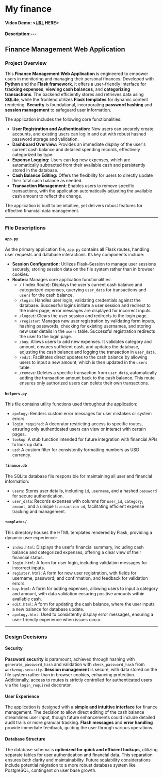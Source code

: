 # My finance
#### Video Demo:  <[URL](https://youtu.be/9lpXkQbDmhQ) HERE>
#### Description:---
## Finance Management Web Application

### Project Overview

This **Finance Management Web Application** is engineered to empower users in monitoring and managing their personal finances. Developed with **Python** and the **Flask framework**, it offers a user-friendly interface for **tracking expenses**, **viewing cash balances**, and **categorizing transactions**. The backend efficiently stores and retrieves data using **SQLite**, while the frontend utilizes **Flask templates** for dynamic content rendering. **Security** is foundational, incorporating **password hashing** and **session management** to safeguard user information.

The application includes the following core functionalities:

* **User Registration and Authentication:** New users can securely create accounts, and existing users can log in and out with robust hashed password storage and validation.
* **Dashboard Overview:** Provides an immediate display of the user's current cash balance and detailed spending records, effectively categorized by type.
* **Expense Logging:** Users can log new expenses, which are automatically subtracted from their available cash and persistently stored in the database.
* **Cash Balance Editing:** Offers the flexibility for users to directly update their total cash balance as needed.
* **Transaction Management:** Enables users to remove specific transactions, with the application automatically adjusting the available cash amount to reflect the change.

The application is built to be intuitive, yet delivers robust features for effective financial data management.

---

### File Descriptions

#### `app.py`
As the primary application file, `app.py` contains all Flask routes, handling user requests and database interactions. Its key components include:
* **Session Configuration:** Utilizes Flask-Session to manage user sessions securely, storing session data on the file system rather than in browser cookies.
* **Routes:** Manages core application functionalities:
    * `/` (Index Route): Displays the user's current cash balance and categorized expenses, querying `user_data` for transactions and `users` for the cash balance.
    * `/login`: Handles user login, validating credentials against the database. Successful logins initiate a user session and redirect to the index page; error messages are displayed for incorrect inputs.
    * `/logout`: Clears the user session and redirects to the login page.
    * `/register`: Manages new user registration by validating form inputs, hashing passwords, checking for existing usernames, and storing new user details in the `users` table. Successful registration redirects the user to the login page.
    * `/buy`: Allows users to add new expenses. It validates category and amount, ensures sufficient cash, and updates the database, adjusting the cash balance and logging the transaction in `user_data`.
    * `/edit`: Facilitates direct updates to the cash balance by allowing users to input a new amount, which is then updated in the `users` table.
    * `/remove`: Deletes a specific transaction from `user_data`, automatically adding the transaction amount back to the cash balance. This route ensures only authorized users can delete their own transactions.

#### `helpers.py`
This file contains utility functions used throughout the application:
* `apology`: Renders custom error messages for user mistakes or system errors.
* `login_required`: A decorator restricting access to specific routes, ensuring only authenticated users can view or interact with certain pages.
* `lookup`: A stub function intended for future integration with financial APIs to look up data.
* `usd`: A custom filter for consistently formatting numbers as USD currency.

#### `finance.db`
The SQLite database file responsible for maintaining all user and financial information:
* `users`: Stores user details, including `id`, `username`, and a hashed `password` for secure authentication.
* `user_data`: Records expenses with columns for `user_id`, `category`, `amount`, and a unique `transaction id`, facilitating efficient expense tracking and management.

#### `templates/`
This directory houses the HTML templates rendered by Flask, providing a dynamic user experience:
* `index.html`: Displays the user's financial summary, including cash balance and categorized expenses, offering a clear view of their financial status.
* `login.html`: A form for user login, including validation messages for incorrect inputs.
* `register.html`: A form for new user registration, with fields for username, password, and confirmation, and feedback for validation errors.
* `buy.html`: A form for adding expenses, allowing users to input a category and amount, with data validation ensuring positive amounts within available cash.
* `edit.html`: A form for updating the cash balance, where the user inputs a new balance for database update.
* `apology.html`: Used to consistently display error messages, ensuring a user-friendly experience when issues occur.

---

### Design Decisions

#### Security
**Password security** is paramount, achieved through hashing with `generate_password_hash` and validation with `check_password_hash` from `werkzeug.security`. **Session management** is secure, with data stored on the file system rather than in browser cookies, enhancing protection. Additionally, access to routes is strictly controlled for authenticated users via the `login_required` decorator.

#### User Experience
The application is designed with a **simple and intuitive interface** for finance management. The decision to allow direct editing of the cash balance streamlines user input, though future enhancements could include detailed audit trails or more granular tracking. **Flash messages** and **error handling** provide immediate feedback, guiding the user through various operations.

#### Database Structure
The database schema is **optimized for quick and efficient lookups**, utilizing separate tables for user authentication and financial data. This separation ensures both clarity and maintainability. Future scalability considerations include potential migration to a more robust database system like PostgreSQL, contingent on user base growth.
